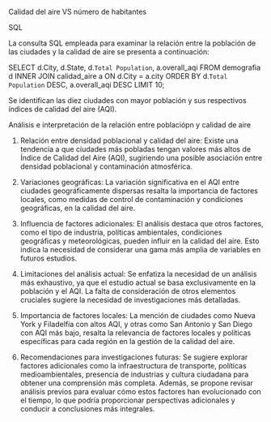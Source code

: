 Calidad del aire VS número de habitantes

SQL

La consulta SQL empleada para examinar la relación entre la población de las ciudades y la calidad de aire se presenta a continuación:

SELECT d.City, d.State, d.`Total Population`, a.overall_aqi
FROM demografia d
INNER JOIN calidad_aire a ON d.City = a.city
ORDER BY d.`Total Population` DESC, a.overall_aqi DESC
LIMIT 10;

Se identifican las diez ciudades con mayor población y sus respectivos índices de calidad del aire (AQI).

Análisis e interpretación de la relación entre poblaciópn y calidad de aire

1. Relación entre densidad poblacional y calidad del aire: Existe una tendencia a que ciudades más pobladas tengan valores más altos de Índice de Calidad del Aire (AQI), sugiriendo una posible asociación entre densidad poblacional y contaminación atmosférica.

2. Variaciones geográficas: La variación significativa en el AQI entre ciudades geográficamente dispersas resalta la importancia de factores locales, como medidas de control de contaminación y condiciones geográficas, en la calidad del aire.

3. Influencia de factores adicionales: El análisis destaca que otros factores, como el tipo de industria, políticas ambientales, condiciones geográficas y meteorológicas, pueden influir en la calidad del aire. Esto indica la necesidad de considerar una gama más amplia de variables en futuros estudios.

4. Limitaciones del análisis actual: Se enfatiza la necesidad de un análisis más exhaustivo, ya que el estudio actual se basa exclusivamente en la población y el AQI. La falta de consideración de otros elementos cruciales sugiere la necesidad de investigaciones más detalladas.

5. Importancia de factores locales: La mención de ciudades como Nueva York y Filadelfia con altos AQI, y otras como San Antonio y San Diego con AQI más bajo, resalta la relevancia de factores locales y políticas específicas para cada región en la gestión de la calidad del aire.

6. Recomendaciones para investigaciones futuras: Se sugiere explorar factores adicionales como la infraestructura de transporte, políticas medioambientales, presencia de industrias y cultura ciudadana para obtener una comprensión más completa. Además, se propone revisar análisis previos para evaluar cómo estos factores han evolucionado con el tiempo, lo que podría proporcionar perspectivas adicionales y conducir a conclusiones más integrales.

